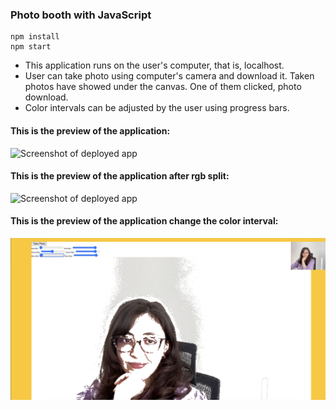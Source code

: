### Photo booth with JavaScript

```
npm install
npm start 

```

- This application runs on the user's computer, that is, localhost.
- User can take photo using computer's camera and download it. Taken photos have showed under the canvas. One of them clicked, photo download.
- Color intervals can be adjusted by the user using progress bars.

#### This is the preview of the application:
![Screenshot of deployed app](img/preview.png)

#### This is the preview of the application after rgb split:
![Screenshot of deployed app](img/rgbsplit.png)

#### This is the preview of the application change the color interval:
![Screenshot of deployed app](img/progress.png)
